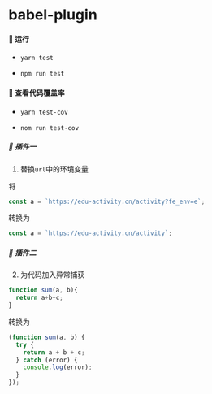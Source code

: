# babel-plugin

#### 🍄 运行

- `yarn test`

- `npm run test`

#### 🌵 查看代码覆盖率

- `yarn test-cov`

- `nom run test-cov`

##### 🌴 插件一

1. 替换`url`中的环境变量

将

```js
const a = `https://edu-activity.cn/activity?fe_env=e`;
```

转换为

```js
const a = `https://edu-activity.cn/activity`;
```

##### 🌲 插件二

2. 为代码加入异常捕获

```js
function sum(a, b){
  return a+b+c;
}
```

转换为

```js
(function sum(a, b) {
  try {
    return a + b + c;
  } catch (error) {
    console.log(error);
  }
});
```
